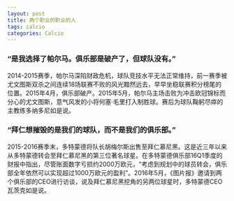 ```yaml
---
layout: post
title: 两个职业的职业的人
tags: calcio
categories: Calcio
---
```

### “是我选择了帕尔马。俱乐部是破产了，但球队没有。”<parma>
2014-2015赛季，帕尔马深陷财政危机，球队竞技水平无法正常维持，前一赛季被尤文图斯双杀之间连续18场联赛不败的风光黯然远去，早早坐稳联赛积分榜尾的位置。2015年4月，俱乐部破产。2015年5月，帕尔马主场击败为冲击欧冠锦标而分心的尤文图斯，意气风发的小将何塞·毛里打入制胜球。赛后为球队鞠躬尽瘁的主教练多纳多尼如是说。

### “拜仁想摧毁的是我们的球队，而不是我们的俱乐部。”<bvb>
2015-2016赛季末，多特蒙德将队长胡梅尔斯出售至拜仁慕尼黑。这是近三年以来从多特蒙德转会至拜仁慕尼黑的第三位著名球星。在多特蒙德俱乐部16Q1季度的财报中指出，尽管账面数字亏损约2000万欧元，“考虑到规划中的球员转会，俱乐部全年依然可以实现超过1000万欧元的盈利”。2016年5月，《图片报》邀请到两个俱乐部的CEO进行访谈，说及拜仁慕尼黑挖角的另两位球星时，多特蒙德CEO瓦茨克如是说。
